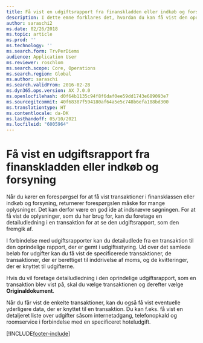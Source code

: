 ```yaml
---
title: Få vist en udgiftsrapport fra finanskladden eller indkøb og forsyning
description: I dette emne forklares det, hvordan du kan få vist den oprindelige udgiftsrapport, som en transaktion fremgår af.
author: saraschi2
ms.date: 02/26/2018
ms.topic: article
ms.prod: ''
ms.technology: ''
ms.search.form: TrvPerDiems
audience: Application User
ms.reviewer: roschlom
ms.search.scope: Core, Operations
ms.search.region: Global
ms.author: saraschi
ms.search.validFrom: 2016-02-28
ms.dyn365.ops.version: AX 7.0.0
ms.openlocfilehash: d0f64b1135c94f8f6daf0ee59dd1743e689093e7
ms.sourcegitcommit: 40f68387f594180af64a5e5c748b6efa188bd300
ms.translationtype: HT
ms.contentlocale: da-DK
ms.lasthandoff: 05/10/2021
ms.locfileid: "6005964"
---
```

# <a name="view-an-expense-report-from-general-ledger-or-procurement-and-sourcing"></a>Få vist en udgiftsrapport fra finanskladden eller indkøb og forsyning

Når du kører en forespørgsel for at få vist transaktioner i finansklassen eller indkøb og forsyning, returnerer forespørgslen måske for mange oplysninger. Det kan derfor være en god ide at indsnævre søgningen. For at få vist de oplysninger, som du har brug for, kan du foretage en detailudledning i en transaktion for at se den udgiftsrapport, som den fremgik af.

I forbindelse med udgiftsrapporter kan du detailudlede fra en transaktion til den oprindelige rapport, der er gemt i udgiftsstyring. Ud over det samlede beløb for udgifter kan du få vist de specificerede transaktioner, de transaktioner, der er berettiget til inddrivelse af moms, og de kvitteringer, der er knyttet til udgifterne.

Hvis du vil foretage detailudledning i den oprindelige udgiftsrapport, som en transaktion blev vist på, skal du vælge transaktionen og derefter vælge **Originaldokument**.

Når du får vist de enkelte transaktioner, kan du også få vist eventuelle yderligere data, der er knyttet til en transaktion. Du kan f.eks. få vist en detaljeret liste over udgifter såsom internetadgang, telefonopkald og roomservice i forbindelse med en specificeret hoteludgift.


[!INCLUDE[footer-include](../includes/footer-banner.md)]